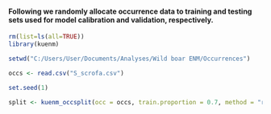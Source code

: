 
#### Following we randomly allocate occurrence data to training and testing sets used for model calibration and validation, respectively.

```r
rm(list=ls(all=TRUE))
library(kuenm)

setwd("C:/Users/User/Documents/Analyses/Wild boar ENM/Occurrences")

occs <- read.csv("S_scrofa.csv") 

set.seed(1)

split <- kuenm_occsplit(occ = occs, train.proportion = 0.7, method = "random", save = TRUE, name = "occ")
```
